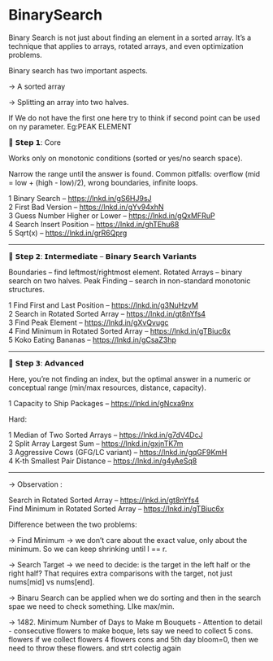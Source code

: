 # BinarySearch


Binary Search is not just about finding an element in a sorted array. It’s a technique that applies to arrays, rotated arrays, and even optimization problems. 


Binary search has two important aspects.

-> A sorted array

-> Splitting an array into two halves. 

If We do not have the first one here try to think if second point can be used on ny parameter.
Eg:PEAK ELEMENT




🔹 𝗦𝘁𝗲𝗽 𝟭:  Core

Works only on monotonic conditions (sorted or yes/no search space).

Narrow the range until the answer is found.
Common pitfalls: overflow (mid = low + (high - low)/2), wrong boundaries, infinite loops.


1️ Binary Search – https://lnkd.in/gS6HJ9sJ  
2️ First Bad Version – https://lnkd.in/gYv94xhN  
3️ Guess Number Higher or Lower – https://lnkd.in/gQxMFRuP  
4️ Search Insert Position – https://lnkd.in/ghTEhu68  
5️ Sqrt(x) – https://lnkd.in/grR6Qprg  



______________________________


🔹 𝗦𝘁𝗲𝗽 𝟮: 𝗜𝗻𝘁𝗲𝗿𝗺𝗲𝗱𝗶𝗮𝘁𝗲 – 𝗕𝗶𝗻𝗮𝗿𝘆 𝗦𝗲𝗮𝗿𝗰𝗵 𝗩𝗮𝗿𝗶𝗮𝗻𝘁𝘀

Boundaries – find leftmost/rightmost element.
Rotated Arrays – binary search on two halves.
Peak Finding – search in non-standard monotonic structures.


1️ Find First and Last Position – https://lnkd.in/g3NuHzvM  
2️ Search in Rotated Sorted Array – https://lnkd.in/gt8nYfs4  
3️ Find Peak Element – https://lnkd.in/gXvQvugc  
4️ Find Minimum in Rotated Sorted Array – https://lnkd.in/gTBiuc6x  
5️ Koko Eating Bananas – https://lnkd.in/gCsaZ3hp  

__________________________________



🔹 𝗦𝘁𝗲𝗽 𝟯: 𝗔𝗱𝘃𝗮𝗻𝗰𝗲𝗱 

Here, you’re not finding an index, but the optimal answer in a numeric or conceptual range (min/max resources, distance, capacity).

1 Capacity to Ship Packages – https://lnkd.in/gNcxa9nx  


Hard:

1️ Median of Two Sorted Arrays – https://lnkd.in/g7dV4DcJ  
2️ Split Array Largest Sum – https://lnkd.in/gxjnTK7m  
3️ Aggressive Cows (GFG/LC variant) – https://lnkd.in/gqGF9KmH    
4 K-th Smallest Pair Distance – https://lnkd.in/g4yAeSq8 






_____________________


-> Observation :

 Search in Rotated Sorted Array – https://lnkd.in/gt8nYfs4  
 Find Minimum in Rotated Sorted Array – https://lnkd.in/gTBiuc6x  

Difference between the two problems:

-> Find Minimum → we don’t care about the exact value, only about the minimum. So we can keep shrinking until l == r.

-> Search Target → we need to decide: is the target in the left half or the right half?
That requires extra comparisons with the target, not just nums[mid] vs nums[end].



-> Binaru Search can be applied when we do sorting and then in the search spae we need to check something.
LIke max/min.


-> 1482. Minimum Number of Days to Make m Bouquets -  Attention to detail - consecutive flowers to make boque, lets say we need to collect 5 cons. flowers
if we collect flowers 4 flowers cons and 5th day bloom=0, then we need to throw these flowers. and strt colectig again
